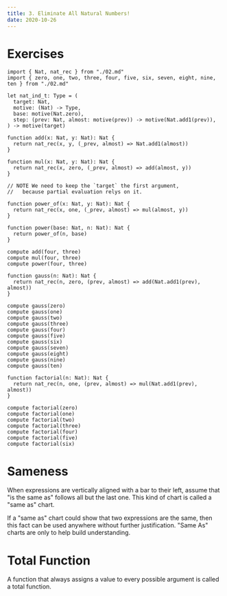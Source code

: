 ```yaml
---
title: 3. Eliminate All Natural Numbers!
date: 2020-10-26
---
```


# Exercises

```cicada
import { Nat, nat_rec } from "./02.md"
import { zero, one, two, three, four, five, six, seven, eight, nine, ten } from "./02.md"

let nat_ind_t: Type = (
  target: Nat,
  motive: (Nat) -> Type,
  base: motive(Nat.zero),
  step: (prev: Nat, almost: motive(prev)) -> motive(Nat.add1(prev)),
) -> motive(target)

function add(x: Nat, y: Nat): Nat {
  return nat_rec(x, y, (_prev, almost) => Nat.add1(almost))
}

function mul(x: Nat, y: Nat): Nat {
  return nat_rec(x, zero, (_prev, almost) => add(almost, y))
}

// NOTE We need to keep the `target` the first argument,
//   because partial evaluation relys on it.

function power_of(x: Nat, y: Nat): Nat {
  return nat_rec(x, one, (_prev, almost) => mul(almost, y))
}

function power(base: Nat, n: Nat): Nat {
  return power_of(n, base)
}

compute add(four, three)
compute mul(four, three)
compute power(four, three)

function gauss(n: Nat): Nat {
  return nat_rec(n, zero, (prev, almost) => add(Nat.add1(prev), almost))
}

compute gauss(zero)
compute gauss(one)
compute gauss(two)
compute gauss(three)
compute gauss(four)
compute gauss(five)
compute gauss(six)
compute gauss(seven)
compute gauss(eight)
compute gauss(nine)
compute gauss(ten)

function factorial(n: Nat): Nat {
  return nat_rec(n, one, (prev, almost) => mul(Nat.add1(prev), almost))
}

compute factorial(zero)
compute factorial(one)
compute factorial(two)
compute factorial(three)
compute factorial(four)
compute factorial(five)
compute factorial(six)
```

# Sameness

When expressions are vertically aligned with a bar to their left,
assume that "is the same as" follows all but the last one.
This kind of chart is called a "same as" chart.

If a "same as" chart could show that two expressions are the same,
then this fact can be used anywhere without further justification.
"Same As" charts are only to help build understanding.

# Total Function

A function that always assigns a value to every
possible argument is called a total function.
